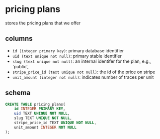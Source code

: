 # pricing plans

stores the pricing plans that we offer

## columns

-   `id (integer primary key)`: primary database identifier
-   `uid (text unique not null)`: primary stable identifier
-   `slug (text unique not null)`: an internal identifer for the plan, e.g., 'public',
-   `stripe_price_id (text unique not null)`: the id of the price on stripe
-   `unit_amount (integer not null)`: indicates number of traces per unit

## schema

```sql
CREATE TABLE pricing_plans(
    id INTEGER PRIMARY KEY,
    uid TEXT UNIQUE NOT NULL,
    slug TEXT UNIQUE NOT NULL,
    stripe_price_id TEXT UNIQUE NOT NULL,
    unit_amount INTEGER NOT NULL
);
```
